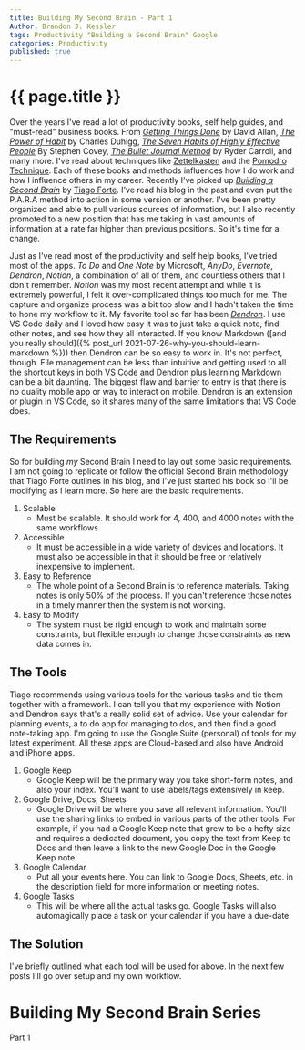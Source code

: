 ```yaml
---
title: Building My Second Brain - Part 1
Author: Brandon J. Kessler
tags: Productivity "Building a Second Brain" Google
categories: Productivity
published: true
---
```


<h1>{{ page.title }}</h1>

Over the years I've read a lot of productivity books, self help guides, and "must-read" business books. From _[Getting Things Done](https://gettingthingsdone.com/)_ by David Allan, _[The Power of Habit](https://charlesduhigg.com/the-power-of-habit/)_ by Charles Duhigg, _[The Seven Habits of Highly Effective People](https://en.wikipedia.org/wiki/The_7_Habits_of_Highly_Effective_People)_ By Stephen Covey, _[The Bullet Journal Method](https://bulletjournal.com/pages/book)_ by Ryder Carroll, and many more. I've read about techniques like [Zettelkasten](https://zettelkasten.de/introduction/) and the [Pomodro Technique](https://en.wikipedia.org/wiki/Pomodoro_Technique). Each of these books and methods influences how I do work and how I influence others in my career. Recently I've picked up _[Building a Second Brain](https://www.buildingasecondbrain.com/)_ by [Tiago Forte](https://fortelabs.com/). I've read his blog in the past and even put the P.A.R.A method into action in some version or another. I've been pretty organized and able to pull various sources of information, but I also recently promoted to a new position that has me taking in vast amounts of information at a rate far higher than previous positions. So it's time for a change.

<!--more-->

Just as I've read most of the productivity and self help books, I've tried most of the apps. _To Do_ and _One Note_ by Microsoft, _AnyDo_, _Evernote_, _Dendron_, _Notion_, a combination of all of them, and countless others that I don't remember. _Notion_ was my most recent attempt and while it is extremely powerful, I felt it over-complicated things too much for me. The capture and organize process was a bit too slow and I hadn't taken the time to hone my workflow to it. My favorite tool so far has been _[Dendron](https://www.dendron.so/)_. I use VS Code daily and I loved how easy it was to just take a quick note, find other notes, and see how they all interacted. If you know Markdown ([and you really should]({% post_url 2021-07-26-why-you-should-learn-markdown %})) then Dendron can be so easy to work in. It's not perfect, though. File management can be less than intuitive and getting used to all the shortcut keys in both VS Code and Dendron plus learning Markdown can be a bit daunting. The biggest flaw and barrier to entry is that there is no quality mobile app or way to interact on mobile. Dendron is an extension or plugin in VS Code, so it shares many of the same limitations that VS Code does.

## The Requirements

So for building _my_ Second Brain I need to lay out some basic requirements. I am not going to replicate or follow the official Second Brain methodology that Tiago Forte outlines in his blog, and I've just started his book so I'll be modifying as I learn more. So here are the basic requirements.

1. Scalable
    - Must be scalable. It should work for 4, 400, and 4000 notes with the same workflows
1. Accessible
    - It must be accessible in a wide variety of devices and locations. It must also be accessible in that it should be free or relatively inexpensive to implement.
1. Easy to Reference
    - The whole point of a Second Brain is to reference materials. Taking notes is only 50% of the process. If you can't reference those notes in a timely manner then the system is not working.
1. Easy to Modify
    - The system must be rigid enough to work and maintain some constraints, but flexible enough to change those constraints as new data comes in.

## The Tools

Tiago recommends using various tools for the various tasks and tie them together with a framework. I can tell you that my experience with Notion and Dendron says that's a really solid set of advice. Use your calendar for planning events, a to do app for managing to dos, and then find a good note-taking app. I'm going to use the Google Suite (personal) of tools for my latest experiment. All these apps are Cloud-based and also have Android and iPhone apps.

1. Google Keep
    - Google Keep will be the primary way you take short-form notes, and also your index. You'll want to use labels/tags extensively in keep.
1. Google Drive, Docs, Sheets
    - Google Drive will be where you save all relevant information. You'll use the sharing links to embed in various parts of the other tools. For example, if you had a Google Keep note that grew to be a hefty size and requires a dedicated document, you copy the text from Keep to Docs and then leave a link to the new Google Doc in the Google Keep note.
1. Google Calendar
    - Put all your events here. You can link to Google Docs, Sheets, etc. in the description field for more information or meeting notes.
1. Google Tasks
    - This will be where all the actual tasks go. Google Tasks will also automagically place a task on your calendar if you have a due-date.

## The Solution

I've briefly outlined what each tool will be used for above. In the next few posts I'll go over setup and my own workflow.

# Building My Second Brain Series

Part 1

